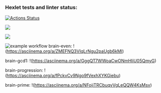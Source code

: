 ### Hexlet tests and linter status:
[![Actions Status](https://github.com/milanych/frontend-project-lvl1/workflows/hexlet-check/badge.svg)](https://github.com/milanych/frontend-project-lvl1/actions)

<a href="https://codeclimate.com/github/codeclimate/codeclimate/maintainability"><img src="https://api.codeclimate.com/v1/badges/a99a88d28ad37a79dbf6/maintainability" /></a>

<a href="https://codeclimate.com/github/codeclimate/codeclimate/test_coverage"><img src="https://api.codeclimate.com/v1/badges/a99a88d28ad37a79dbf6/test_coverage" /></a>

![example workflow](https://github.com/milanych/frontend-project-lvl1/actions/workflows/superlinter.yml/badge.svg)
brain-even:
!(https://asciinema.org/a/ZMEFNQ3VIqLrNgu2paUgb6kMl)

brain-gcd1:
!(https://asciinema.org/a/GggQT7WWoaCwONmHliU05QmyG)

brain-progression:
!(https://asciinema.org/a/fPckvCv9Ngo9fVexhXYKGiebu)

brain-prime:
!(https://asciinema.org/a/NFojiTRCbuqvVgLeQQW4KsMsv)
